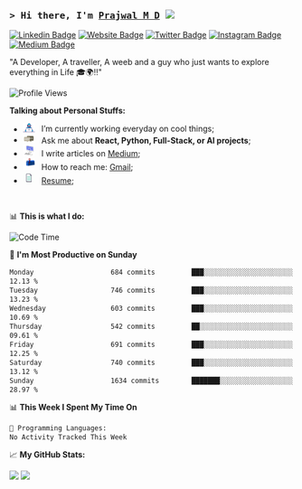 ### <samp>&gt; Hi there, I'm <a href="https://prajwalmd.vercel.app/" target="_blank">Prajwal M D</a> <img src="https://media.giphy.com/media/hvRJCLFzcasrR4ia7z/giphy.gif" width="25"> </samp>

[![Linkedin Badge](https://img.shields.io/badge/-LinkedIn-0e76a8?style=flat-square&logo=Linkedin&logoColor=white)](https://www.linkedin.com/in/prajwal-m-d)
[![Website Badge](https://img.shields.io/badge/Website-3b5998?style=flat-square&logo=google-chrome&logoColor=white)](https://prajwalmd.vercel.app/)
[![Twitter Badge](https://img.shields.io/badge/-Twitter-00acee?style=flat-square&logo=Twitter&logoColor=white)](https://x.com/PrajwalMD18)
[![Instagram Badge](https://img.shields.io/badge/-Instagram-e4405f?style=flat-square&logo=Instagram&logoColor=white)](https://www.instagram.com/_.praj.wal._/)
[![Medium Badge](https://img.shields.io/badge/medium-%2312100E.svg?&style=for-square&logo=medium&logoColor=white)](https://medium.com/@prajju.18gryphon)

"A Developer, A traveller, A weeb and a guy who just wants to explore everything in Life 🎓🌍‼️"

![Profile Views](https://komarev.com/ghpvc/?username=Prajwal18-MD&label=Profile%20views&color=0e75b6&style=flat)  

**Talking about Personal Stuffs:**

- <img src="assets/developer.gif" width="21" />&nbsp;&nbsp; I’m currently working everyday on cool things;
- <img src="assets/message.gif" width="21" />&nbsp;&nbsp; Ask me about **React, Python, Full-Stack, or AI projects**;
- <img src="assets/laptop.gif" width="21" />&nbsp;&nbsp; I write articles on [Medium](https://medium.com/@prajju.18gryphon);
- <img src="assets/letterbox.gif" width="21" />&nbsp;&nbsp; How to reach me: [Gmail](prajju.18gryphon@gmail.com);
- <img src="assets/doc.gif" width="21" />&nbsp;&nbsp; [Resume](https://portfoliochatbot-h3zm.onrender.com/resume);

</br>

📊 **This is what I do:**
<!--START_SECTION:waka-->
![Code Time](http://img.shields.io/badge/Code%20Time-38%20hrs%209%20mins-blue)

📅 **I'm Most Productive on Sunday** 

```text
Monday                   684 commits         ███░░░░░░░░░░░░░░░░░░░░░░   12.13 % 
Tuesday                  746 commits         ███░░░░░░░░░░░░░░░░░░░░░░   13.23 % 
Wednesday                603 commits         ███░░░░░░░░░░░░░░░░░░░░░░   10.69 % 
Thursday                 542 commits         ██░░░░░░░░░░░░░░░░░░░░░░░   09.61 % 
Friday                   691 commits         ███░░░░░░░░░░░░░░░░░░░░░░   12.25 % 
Saturday                 740 commits         ███░░░░░░░░░░░░░░░░░░░░░░   13.12 % 
Sunday                   1634 commits        ███████░░░░░░░░░░░░░░░░░░   28.97 % 
```


📊 **This Week I Spent My Time On** 

```text
💬 Programming Languages: 
No Activity Tracked This Week
```


<!--END_SECTION:waka-->


📈 **My GitHub Stats:**

<p>
  <img
    height="180em"
    src="https://github-readme-stats.vercel.app/api?username=Prajwal18-MD&show_icons=true&hide_border=true&count_private=true&include_all_commits=true&cache_seconds=1800"
  />
  <img
    height="180em"
    src="https://github-readme-stats.vercel.app/api/top-langs/?username=Prajwal18-MD&exclude_repo=KNN-Image-Classification&show_icons=true&hide_border=true&layout=compact&langs_count=8&cache_seconds=1800"
  />
</p>


